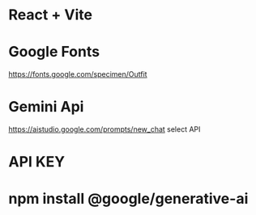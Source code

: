 # React + Vite

# Google Fonts
https://fonts.google.com/specimen/Outfit

# Gemini Api
https://aistudio.google.com/prompts/new_chat
 select API
 # API KEY 
 # npm install @google/generative-ai

